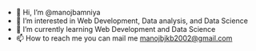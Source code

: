 - 👋 Hi, I’m @manojbamniya
- 👀 I’m interested in Web Development, Data analysis, and Data Science
- 🌱 I’m currently learning Web Development and Data Science
- 📫 How to reach me you can mail me manojbjkb2002@gmail.com

<!---
manojbamniya/manojbamniya is a ✨ special ✨ repository because its `README.md` (this file) appears on your GitHub profile.
You can click the Preview link to take a look at your changes.
--->
